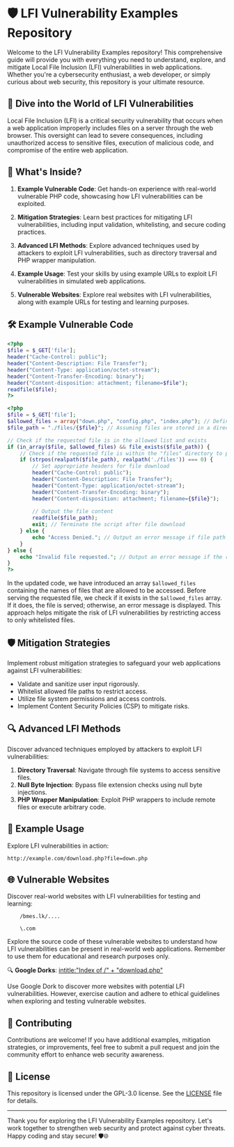# 🛡️ LFI Vulnerability Examples Repository

Welcome to the LFI Vulnerability Examples repository! This comprehensive guide will provide you with everything you need to understand, explore, and mitigate Local File Inclusion (LFI) vulnerabilities in web applications. Whether you're a cybersecurity enthusiast, a web developer, or simply curious about web security, this repository is your ultimate resource.

## 🚀 Dive into the World of LFI Vulnerabilities

Local File Inclusion (LFI) is a critical security vulnerability that occurs when a web application improperly includes files on a server through the web browser. This oversight can lead to severe consequences, including unauthorized access to sensitive files, execution of malicious code, and compromise of the entire web application.

## 🎯 What's Inside?

1. **Example Vulnerable Code**: Get hands-on experience with real-world vulnerable PHP code, showcasing how LFI vulnerabilities can be exploited.

2. **Mitigation Strategies**: Learn best practices for mitigating LFI vulnerabilities, including input validation, whitelisting, and secure coding practices.

3. **Advanced LFI Methods**: Explore advanced techniques used by attackers to exploit LFI vulnerabilities, such as directory traversal and PHP wrapper manipulation.

4. **Example Usage**: Test your skills by using example URLs to exploit LFI vulnerabilities in simulated web applications.

5. **Vulnerable Websites**: Explore real websites with LFI vulnerabilities, along with example URLs for testing and learning purposes.

## 🛠️ Example Vulnerable Code

```php
<?php
$file = $_GET['file'];
header("Cache-Control: public");
header("Content-Description: File Transfer");
header("Content-Type: application/octet-stream");
header("Content-Transfer-Encoding: binary");
header("Content-disposition: attachment; filename=$file");
readfile($file);
?>
```

```php
<?php
$file = $_GET['file'];
$allowed_files = array("down.php", "config.php", "index.php"); // Define an array of allowed files
$file_path = "./files/{$file}"; // Assuming files are stored in a directory called "files"

// Check if the requested file is in the allowed list and exists
if (in_array($file, $allowed_files) && file_exists($file_path)) {
    // Check if the requested file is within the "files" directory to prevent directory traversal attacks
    if (strpos(realpath($file_path), realpath('./files')) === 0) {
        // Set appropriate headers for file download
        header("Cache-Control: public");
        header("Content-Description: File Transfer");
        header("Content-Type: application/octet-stream");
        header("Content-Transfer-Encoding: binary");
        header("Content-disposition: attachment; filename={$file}");
        
        // Output the file content
        readfile($file_path);
        exit; // Terminate the script after file download
    } else {
        echo "Access Denied."; // Output an error message if file path is outside the allowed directory
    }
} else {
    echo "Invalid file requested."; // Output an error message if the requested file is not allowed or doesn't exist
}
?>

```

In the updated code, we have introduced an array `$allowed_files` containing the names of files that are allowed to be accessed. Before serving the requested file, we check if it exists in the `$allowed_files` array. If it does, the file is served; otherwise, an error message is displayed. This approach helps mitigate the risk of LFI vulnerabilities by restricting access to only whitelisted files.


## 🛡️ Mitigation Strategies

Implement robust mitigation strategies to safeguard your web applications against LFI vulnerabilities:

- Validate and sanitize user input rigorously.
- Whitelist allowed file paths to restrict access.
- Utilize file system permissions and access controls.
- Implement Content Security Policies (CSP) to mitigate risks.

## 🔍 Advanced LFI Methods

Discover advanced techniques employed by attackers to exploit LFI vulnerabilities:

1. **Directory Traversal**: Navigate through file systems to access sensitive files.
2. **Null Byte Injection**: Bypass file extension checks using null byte injections.
3. **PHP Wrapper Manipulation**: Exploit PHP wrappers to include remote files or execute arbitrary code.

## 🚀 Example Usage

Explore LFI vulnerabilities in action:

```
http://example.com/download.php?file=down.php
```

## 🌐 Vulnerable Websites

Discover real-world websites with LFI vulnerabilities for testing and learning:

```
    /bmes.lk/....
    
    \.com

```

Explore the source code of these vulnerable websites to understand how LFI vulnerabilities can be present in real-world web applications. Remember to use them for educational and research purposes only.

🔍 **Google Dorks**: [intitle:"Index of /" + "download.php"](https://github.com/Ishanoshada/GDorks/tree/main/LFI)

Use Google Dork to discover more websites with potential LFI vulnerabilities. However, exercise caution and adhere to ethical guidelines when exploring and testing vulnerable websites.

## 🤝 Contributing

Contributions are welcome! If you have additional examples, mitigation strategies, or improvements, feel free to submit a pull request and join the community effort to enhance web security awareness.

## 📝 License

This repository is licensed under the  GPL-3.0 license. See the [LICENSE](LICENSE) file for details.

---

Thank you for exploring the LFI Vulnerability Examples repository. Let's work together to strengthen web security and protect against cyber threats. Happy coding and stay secure! 🛡️🌐
